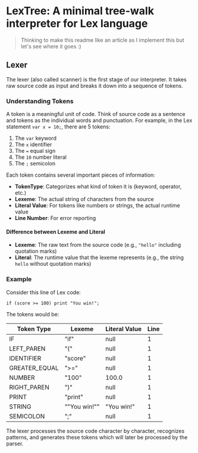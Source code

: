 # LexTree: A minimal tree-walk interpreter for Lex language

> Thinking to make this readme like an article as I implement this but let's see where it goes :)

## Lexer

The lexer (also called scanner) is the first stage of our interpreter. It takes raw source code as input and breaks it down into a sequence of tokens.

### Understanding Tokens

A token is a meaningful unit of code. Think of source code as a sentence and tokens as the individual words and punctuation. For example, in the Lex statement `var x = 10;`, there are 5 tokens:

1. The `var` keyword
2. The `x` identifier
3. The `=` equal sign
4. The `10` number literal
5. The `;` semicolon

Each token contains several important pieces of information:

- **TokenType**: Categorizes what kind of token it is (keyword, operator, etc.)
- **Lexeme**: The actual string of characters from the source
- **Literal Value**: For tokens like numbers or strings, the actual runtime value
- **Line Number**: For error reporting

#### Difference between Lexeme and Literal

- **Lexeme**: The raw text from the source code (e.g., `"hello"` including quotation marks)
- **Literal**: The runtime value that the lexeme represents (e.g., the string `hello` without quotation marks)

### Example

Consider this line of Lex code:
```
if (score >= 100) print "You win!";
```
The tokens would be:

| Token Type | Lexeme   | Literal Value | Line |
|------------|----------|---------------|------|
| IF         | "if"     | null          | 1    |
| LEFT_PAREN | "("      | null          | 1    |
| IDENTIFIER | "score"  | null          | 1    |
| GREATER_EQUAL | ">="  | null          | 1    |
| NUMBER     | "100"    | 100.0         | 1    |
| RIGHT_PAREN| ")"      | null          | 1    |
| PRINT      | "print"  | null          | 1    |
| STRING     | "\"You win!\"" | "You win!" | 1  |
| SEMICOLON  | ";"      | null          | 1    |

The lexer processes the source code character by character, recognizes patterns, and generates these tokens which will later be processed by the parser.